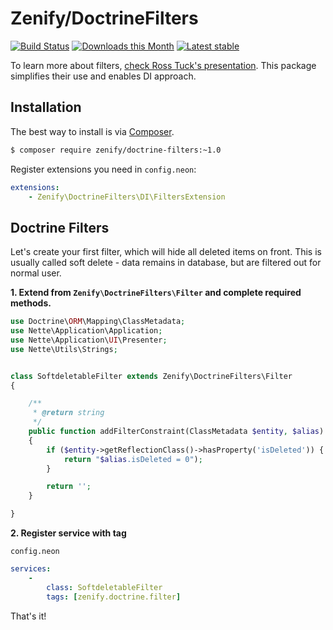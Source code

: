 # Zenify/DoctrineFilters

[![Build Status](https://travis-ci.org/Zenify/DoctrineFilters.svg?branch=master)](https://travis-ci.org/Zenify/DoctrineFilters)
[![Downloads this Month](https://img.shields.io/packagist/dm/zenify/doctrine-filters.svg)](https://packagist.org/packages/zenify/doctrine-filters)
[![Latest stable](https://img.shields.io/packagist/v/zenify/doctrine-filters.svg)](https://packagist.org/packages/zenify/doctrine-filters)


To learn more about filters, [check Ross Tuck's presentation](https://speakerdeck.com/rosstuck/extending-doctrine-2-for-your-domain-model?slide=15).
This package simplifies their use and enables DI approach.


## Installation

The best way to install is via [Composer](http://getcomposer.org/).

```sh
$ composer require zenify/doctrine-filters:~1.0
```


Register extensions you need in `config.neon`:

```yaml
extensions:
	- Zenify\DoctrineFilters\DI\FiltersExtension
```


## Doctrine Filters

Let's create your first filter, which will hide all deleted items on front.
This is usually called soft delete - data remains in database, but are filtered out for normal user.

**1. Extend from `Zenify\DoctrineFilters\Filter` and complete required methods.**

```php
use Doctrine\ORM\Mapping\ClassMetadata;
use Nette\Application\Application;
use Nette\Application\UI\Presenter;
use Nette\Utils\Strings;


class SoftdeletableFilter extends Zenify\DoctrineFilters\Filter
{

	/**
	 * @return string
	 */
	public function addFilterConstraint(ClassMetadata $entity, $alias)
	{
		if ($entity->getReflectionClass()->hasProperty('isDeleted')) {
			return "$alias.isDeleted = 0");
		}

		return '';
	}

}
```

**2. Register service with tag**

`config.neon`

```yaml
services:
	-
		class: SoftdeletableFilter
		tags: [zenify.doctrine.filter]
```


That's it!
